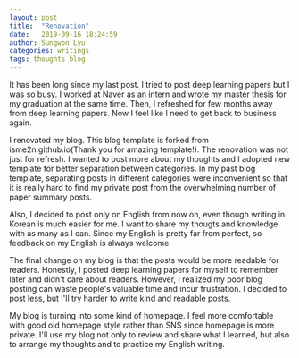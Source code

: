 ```yaml
---
layout: post
title:  "Renovation"
date:   2019-09-16 18:24:59
author: Sungwon Lyu
categories: writings
tags: thoughts blog
---
```


It has been long since my last post. I tried to post deep learning papers but I was so busy. I worked at Naver as an intern and wrote my master thesis for my graduation at the same time. Then, I refreshed for few months away from deep learning papers. Now I feel like I need to get back to business again.

I renovated my blog. This blog template is forked from isme2n.github.io(Thank you for amazing template!). The renovation was not just for refresh. I wanted to post more about my thoughts and I adopted new template for better separation between categories. In my past blog template, separating posts in different categories were inconvenient so that it is really hard to find my private post from the overwhelming number of paper summary posts. 

Also, I decided to post only on English from now on, even though writing in Korean is much easier for me. I want to share my thougts and knowledge with as many as I can. Since my English is pretty far from perfect, so feedback on my English is always welcome. 

The final change on my blog is that the posts would be more readable for readers. Honestly, I posted deep learning papers for myself to remember later and didn't care about readers. However, I realized my poor blog posting can waste people's valuable time and incur frustration. I decided to post less, but I'll try harder to write kind and readable posts. 

My blog is turning into some kind of homepage. I feel more comfortable with good old homepage style rather than SNS since homepage is more private. I'll use my blog not only to review and share what I learned, but also to arrange my thoughts and to practice my English writing.